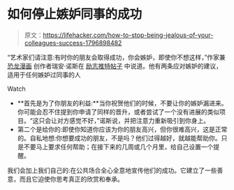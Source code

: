 # 如何停止嫉妒同事的成功

> 原文：<https://lifehacker.com/how-to-stop-being-jealous-of-your-colleagues-success-1796898482>

“艺术家们请注意:有时你的朋友会取得成功，你会嫉妒，即使你不想这样，”作家兼 [恐龙漫画](http://www.qwantz.com/) 创作者瑞安·诺斯在 [励志推特帖子](https://twitter.com/ryanqnorth/status/885514597771468801) 中说道。他有两条应对嫉妒的建议，适用于任何嫉妒过同事的人

Watch

*   **首先是为了你朋友的利益:**当你祝贺他们的时候，不要让你的嫉妒漏进来。你可能会忍不住提到你申请了同样的晋升，或者尝试了一个没有进展的类似项目。“这只会让对方感觉不好，”诺斯说，并把注意力重新吸引到你身上。
*   第二个是给你的:即使你知道你应该为你的朋友高兴，但你很难高兴，这是正常的。自私地想:你想要成功的朋友，不是吗？他们过得越好，就越能帮助你。只是不要马上要求任何帮助；在接下来的几周或几个月里，给自己设置一个提醒。

我们会加上我们自己的:在公共场合全心全意地宣传他们的成功。它建立了一些善意，而且它迫使你思考真正的欣赏和奉承。